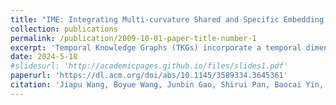 ```yaml
---
title: "IME: Integrating Multi-curvature Shared and Specific Embedding for Temporal Knowledge Graph Completion"
collection: publications
permalink: /publication/2009-10-01-paper-title-number-1
excerpt: 'Temporal Knowledge Graphs (TKGs) incorporate a temporal dimension, allowing for a precise capture of the evolution of knowledge and reflecting the dynamic nature of the real world. Typically, TKGs contain complex geometric structures, with various geometric structures interwoven. However, existing Temporal Knowledge Graph Completion (TKGC) methods either model TKGs in a single space or neglect the heterogeneity of different curvature spaces, thus constraining their capacity to capture these intricate geometric structures. In this paper, we propose a novel Integrating Multi-curvature shared and specific Embedding (IME) model for TKGC tasks. Concretely, IME models TKGs into multi-curvature spaces, including hyperspherical, hyperbolic, and Euclidean spaces. Subsequently, IME incorporates two key properties, namely space-shared property and space-specific property. The space-shared property facilitates the learning of commonalities across different curvature spaces and alleviates the spatial gap caused by the heterogeneous nature of multi-curvature spaces, while the space-specific property captures characteristic features. Meanwhile, IME proposes an Adjustable Multi-curvature Pooling (AMP) approach to effectively retain important information. Furthermore, IME innovatively designs similarity, difference, and structure loss functions to attain the stated objective. Experimental results clearly demonstrate the superior performance of IME over existing state-of-the-art TKGC models.'
date: 2024-5-18
#slidesurl: 'http://academicpages.github.io/files/slides1.pdf'
paperurl: 'https://dl.acm.org/doi/abs/10.1145/3589334.3645361'
citation: 'Jiapu Wang, Boyue Wang, Junbin Gao, Shirui Pan, Baocai Yin, Wen Gao. IME: Integrating Multi-curvature Shared and Specific Embedding for Temporal Knowledge Graph Completion[C]//Proceedings of the ACM on Web Conference 2024. 2024: 1954-1962.'
---
```

